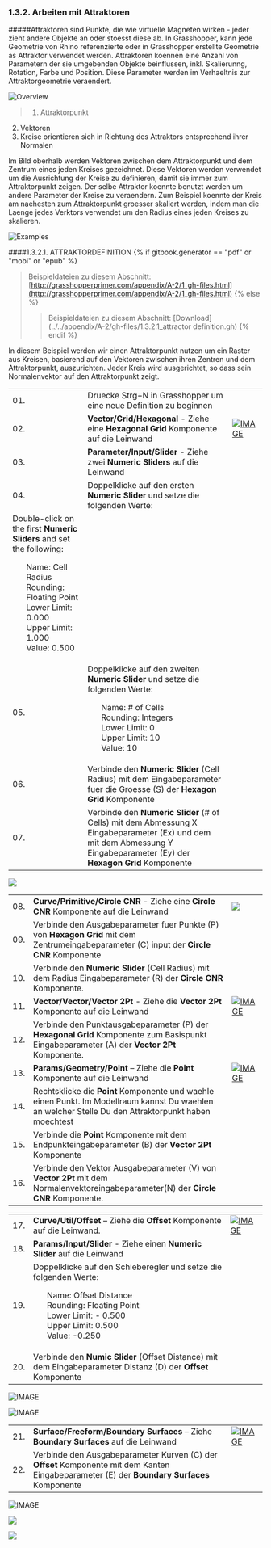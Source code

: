 ### 1.3.2. Arbeiten mit Attraktoren

#####Attraktoren sind Punkte, die wie virtuelle Magneten wirken - jeder zieht andere Objekte an oder stoesst diese ab. In Grasshopper, kann jede Geometrie von Rhino referenzierte oder in Grasshopper erstellte Geometrie as Attraktor verwendet werden. Attraktoren koennen eine Anzahl von Parametern der sie umgebenden Objekte beinflussen, inkl. Skalierunng, Rotation, Farbe und  Position. Diese Parameter werden im Verhaeltnis zur Attraktorgeometrie veraendert.

![Overview](images/1-3-2/1-3-2_001-attractor-overview.png)
>1. Attraktorpunkt
2. Vektoren
3. Kreise orientieren sich in Richtung des Attraktors entsprechend ihrer Normalen

Im Bild oberhalb werden Vektoren zwischen dem Attraktorpunkt und dem Zentrum eines jeden Kreises gezeichnet. Diese Vektoren werden verwendet um die Ausrichtung der Kreise zu definieren, damit sie immer zum Attraktorpunkt zeigen. Der selbe Attraktor koennte benutzt werden um andere Parameter der Kreise zu veraendern. Zum Beispiel koennte der Kreis am naehesten zum Attraktorpunkt groesser skaliert werden, indem man die Laenge jedes Verktors verwendet um den Radius eines jeden Kreises zu skalieren.

![Examples](images/1-3-2/1-3-2_002-attractor-examples.png)

####1.3.2.1. ATTRAKTORDEFINITION
{% if gitbook.generator == "pdf" or "mobi" or "epub" %}
>Beispieldateien zu diesem Abschnitt: [http://grasshopperprimer.com/appendix/A-2/1_gh-files.html](http://grasshopperprimer.com/appendix/A-2/1_gh-files.html)
{% else %}
>>Beispieldateien zu diesem Abschnitt: [Download](../../appendix/A-2/gh-files/1.3.2.1_attractor definition.gh)
{% endif %}

In diesem Beispiel werden wir einen Attraktorpunkt nutzen um ein Raster aus Kreisen, basierend auf den Vektoren zwischen ihren Zentren und dem Attraktorpunkt, auszurichten. Jeder Kreis wird ausgerichtet, so dass sein Normalenvektor auf den Attraktorpunkt zeigt.

||||
|--|--|--|
|01.| Druecke Strg+N in Grasshopper um eine neue Definition zu beginnen||
|02.| **Vector/Grid/Hexagonal** -  Ziehe eine **Hexagonal Grid** Komponente auf die Leinwand|[![IMAGE](images/1-3-2/1-3-2_003-hex-grid-component.png)](../../appendix/A-1/0_index-of-components.html#VGHexGrid)|
|03.| **Parameter/Input/Slider** - Ziehe zwei **Numeric Sliders** auf die Leinwand||
|04.| Doppelklicke auf den ersten **Numeric Slider** und setze die folgenden Werte:
Double-click on the first **Numeric Sliders** and set the following:<ul>Name: Cell Radius<br>Rounding: Floating Point<br>Lower Limit: 0.000<br>Upper Limit: 1.000<br>Value: 0.500</ul>||
|05.| Doppelklicke auf den zweiten **Numeric Slider** und setze die folgenden Werte:<ul>Name: # of Cells<br>Rounding: Integers<br>Lower Limit: 0<br>Upper Limit: 10<br>Value: 10</ul>||
|06.| Verbinde den **Numeric Slider** (Cell Radius) mit dem Eingabeparameter fuer die Groesse (S) der **Hexagon Grid** Komponente||
|07.| Verbinde den **Numeric Slider** (# of Cells) mit dem Abmessung X Eingabeparameter (Ex) und dem mit dem Abmessung Y Eingabeparameter (Ey) der **Hexagon Grid** Komponente|||

![](images/1-3-2/1-3-2_004-definition1.png)

||||
|--|--|--|
|08.| **Curve/Primitive/Circle CNR** - Ziehe eine **Circle CNR** Komponente auf die Leinwand|[![](images/1-3-2/1-3-2_005-circle-CNR.png)](../../appendix/A-1/0_index-of-components.html#CPCirCNR)|
|09.| Verbinde den Ausgabeparameter fuer Punkte (P) von **Hexagon Grid** mit dem Zentrumeingabeparameter (C) input der **Circle CNR** Komponente||
|10.| Verbinde den **Numeric Slider** (Cell Radius) mit dem Radius Eingabeparameter (R) der **Circle CNR** Komponente.||
|11.| **Vector/Vector/Vector 2Pt** - Ziehe die **Vector 2Pt** Komponente auf die Leinwand|[![IMAGE](images/1-3-2/1-3-2_006-vector-2pt.png)](../../appendix/A-1/0_index-of-components.html#VVVec2Pt)|
|12.| Verbinde den Punktausgabeparameter (P) der **Hexagonal Grid** Komponente zum Basispunkt Eingabeparameter (A) der **Vector 2Pt** Komponente.||
|13.| **Params/Geometry/Point** – Ziehe die **Point** Komponente auf die Leinwand|[![IMAGE](images/1-3-2/1-3-2_007-point.png)](../../appendix/A-1/0_index-of-components.html#PGPt)|
|14.| Rechtsklicke die **Point** Komponente und waehle einen Punkt. Im Modellraum kannst Du waehlen an welcher Stelle Du den Attraktorpunkt haben moechtest||
|15.| Verbinde die **Point** Komponente mit dem Endpunkteingabeparameter (B) der **Vector 2Pt** Komponente||
|16.| Verbinde den Vektor Ausgabeparameter (V) von **Vector 2Pt** mit dem Normalenvektoreingabeparameter(N) der **Circle CNR** Komponente.|||

||||
|--|--|--|
|17.| **Curve/Util/Offset** – Ziehe die **Offset** Komponente auf die Leinwand.|[![IMAGE](images/1-3-2/1-3-2_009-offset.png)](../../appendix/A-1/0_index-of-components.html#CUOffset)|
|18.| **Params/Input/Slider** - Ziehe einen **Numeric Slider** auf die Leinwand||
|19.| Doppelklicke auf den Schieberegler und setze die folgenden Werte:<ul>Name: Offset Distance<br>Rounding: Floating Point<br>Lower Limit: - 0.500<br>Upper Limit: 0.500<br>Value: -0.250</ul>||
|20.| Verbinde den **Numic Slider** (Offset Distance) mit dem Eingabeparameter Distanz (D) der **Offset** Komponente|||

![IMAGE](images/1-3-2/1-3-2_010-definition3.png)

![IMAGE](images/1-3-2/1-3-2_011-output3.png)

||||
|--|--|--|
|21.| **Surface/Freeform/Boundary Surfaces** – Ziehe **Boundary Surfaces** auf die Leinwand|[![IMAGE](images/1-3-2/1-3-2_012-boundary-surface.png)](../../appendix/A-1/0_index-of-components.html#SFBoundary)|
|22.| Verbinde den Ausgabeparameter Kurven (C) der **Offset** Komponente mit dem Kanten Eingabeparameter (E) der **Boundary Surfaces** Komponente|||

![IMAGE](images/1-3-2/1-3-2_013-definition4.png)


![](images/1-3-2/1-3-2_014-small-examples.png)

![](images/1-3-2/1-3-2_015-large-example.png)
